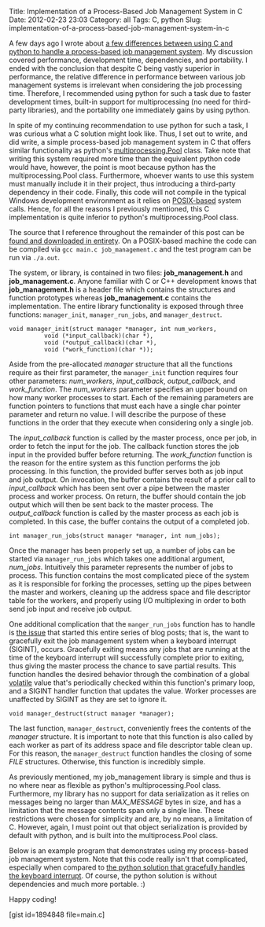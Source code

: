 Title: Implementation of a Process-Based Job Management System in C
Date: 2012-02-23 23:03
Category: all
Tags: C, python
Slug: implementation-of-a-process-based-job-management-system-in-c

A few days ago I wrote about [a few differences between using C and python to
handle a process-based job management system][]. My discussion covered
performance, development time, dependencies, and portability. I ended with the
conclusion that despite C being vastly superior in performance, the relative
difference in performance between various job management systems is irrelevant
when considering the job processing time. Therefore, I recommended using python
for such a task due to faster development times, built-in support for
multiprocessing (no need for third-party libraries), and the portability one
immediately gains by using python.

In spite of my continuing recommendation to use python for such a task, I was
curious what a C solution might look like. Thus, I set out to write, and did
write, a simple process-based job management system in C that offers similar
functionality as python's [multiprocessing.Pool][] class. Take note that
writing this system required more time than the equivalent python code would
have, however, the point is moot because python has the multiprocessing.Pool
class. Furthermore, whoever wants to use this system must manually include it
in their project, thus introducing a third-party dependency in their code.
Finally, this code will not compile in the typical Windows development
environment as it relies on [POSIX-based][] system calls. Hence, for all the
reasons I previously mentioned, this C implementation is quite inferior to
python's multiprocessing.Pool class.

The source that I reference throughout the remainder of this post can be [found
and downloaded in entirety][]. On a POSIX-based machine the code can be
compiled via `gcc main.c job_management.c` and the test program can be run via
`./a.out`.

The system, or library, is contained in two files: **job\_management.h** and
**job\_management.c**. Anyone familiar with C or C++ development knows that
**job\_management.h** is a header file which contains the structures and
function prototypes whereas **job\_management.c** contains the implementation.
The entire library functionality is exposed through three functions:
`manager_init`, `manager_run_jobs`, and `manager_destruct`.

    void manager_init(struct manager *manager, int num_workers,
              void (*input_callback)(char *),
              void (*output_callback)(char *),
              void (*work_function)(char *));

Aside from the pre-allocated *manager* structure that all the functions require
as their first parameter, the `manager_init` function requires four other
parameters: *num\_workers*, *input\_callback*, *output\_callback*, and
*work\_function*. The *num\_workers* parameter specifies an upper bound on how
many worker processes to start. Each of the remaining parameters are function
pointers to functions that must each have a single char pointer parameter and
return no value. I will describe the purpose of these functions in the order
that they execute when considering only a single job.

The *input\_callback* function is called by the master process, once per job,
in order to fetch the input for the job. The callback function stores the job
input in the provided buffer before returning. The *work\_function* function is
the reason for the entire system as this function performs the job processing.
In this function, the provided buffer serves both as job input and job output.
On invocation, the buffer contains the result of a prior call to
*input\_callback* which has been sent over a pipe between the master process
and worker process. On return, the buffer should contain the job output which
will then be sent back to the master process. The *output\_callback* function
is called by the master process as each job is completed. In this case, the
buffer contains the output of a completed job.

    int manager_run_jobs(struct manager *manager, int num_jobs);

Once the manager has been properly set up, a number of jobs can be started via
`manager_run_jobs` which takes one additional argument, *num\_jobs*.
Intuitively this parameter represents the number of jobs to process. This
function contains the most complicated piece of the system as it is responsible
for forking the processes, setting up the pipes between the master and workers,
cleaning up the address space and file descriptor table for the workers, and
properly using I/O multiplexing in order to both send job input and receive job
output.

One additional complication that the `manger_run_jobs` function has to handle
is [the issue][] that started this entire series of blog posts; that is, the
want to gracefully exit the job management system when a keyboard interrupt
(SIGINT), occurs. Gracefully exiting means any jobs that are running at the
time of the keyboard interrupt will successfully complete prior to exiting,
thus giving the master process the chance to save partial results. This
function handles the desired behavior through the combination of a global
[volatile][] value that's periodically checked within this function's primary
loop, and a SIGINT handler function that updates the value. Worker processes
are unaffected by SIGINT as they are set to ignore it.

    void manager_destruct(struct manager *manager);

The last function, `manager_destruct`, conveniently frees the contents of the
*manager* structure. It is important to note that this function is also called
by each worker as part of its address space and file descriptor table clean up.
For this reason, the `manager_destruct` function handles the closing of some
*FILE* structures. Otherwise, this function is incredibly simple.

As previously mentioned, my job\_management library is simple and thus is no
where near as flexible as python's multiprocessing.Pool class. Furthermore, my
library has no support for data serialization as it relies on messages being no
larger than *MAX\_MESSAGE* bytes in size, and has a limitation that the message
contents span only a single line. These restrictions were chosen for simplicity
and are, by no means, a limitation of C. However, again, I must point out that
object serialization is provided by default with python, and is built into the
multiprocess.Pool class.

Below is an example program that demonstrates using my process-based job
management system. Note that this code really isn't that complicated,
especially when compared to [the python solution that gracefully handles the
keyboard interrupt][]. Of course, the python solution is without dependencies
and much more portable. :)

Happy coding!

[gist id=1894848 file=main.c]

  [a few differences between using C and python to handle a process-based job
  management system]: /2012/02/20/process-based-job-management-in-c-and-python/
    "Process-Based Job Management in C and Python"
  [multiprocessing.Pool]: http://docs.python.org/library/multiprocessing.html#module-multiprocessing.pool
  [POSIX-based]: http://en.wikipedia.org/wiki/POSIX
  [found and downloaded in entirety]: https://gist.github.com/1894848
  [the issue]: /2010/08/26/python-multiprocessing-and-keyboardinterrupt/
    "Python Multiprocessing and KeyboardInterrupt"
  [volatile]: http://en.wikipedia.org/wiki/Volatile_variable
  [the python solution that gracefully handles the keyboard interrupt]: /2012/02/14/python-multiprocessing-pool-and-keyboardinterrupt-revisited/
    "Python Multiprocessing Pool and KeyboardInterrupt Revisited"
